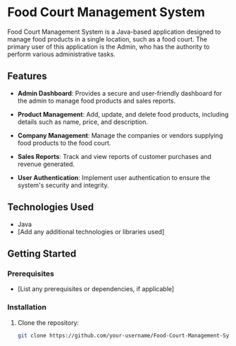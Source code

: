 # Food Court Management System

Food Court Management System is a Java-based application designed to manage food products in a single location, such as a food court. The primary user of this application is the Admin, who has the authority to perform various administrative tasks.

## Features

- **Admin Dashboard**: Provides a secure and user-friendly dashboard for the admin to manage food products and sales reports.

- **Product Management**: Add, update, and delete food products, including details such as name, price, and description.

- **Company Management**: Manage the companies or vendors supplying food products to the food court.

- **Sales Reports**: Track and view reports of customer purchases and revenue generated.

- **User Authentication**: Implement user authentication to ensure the system's security and integrity.

## Technologies Used

- Java
- [Add any additional technologies or libraries used]

## Getting Started

### Prerequisites

- [List any prerequisites or dependencies, if applicable]

### Installation

1. Clone the repository:

   ```bash
   git clone https://github.com/your-username/Food-Court-Management-System.git
